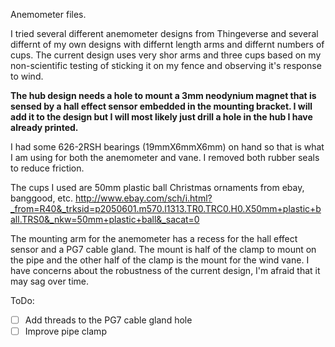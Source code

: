 Anemometer files.

I tried several different anemometer designs from Thingeverse and several differnt of my own designs with differnt length arms and differnt numbers of cups. The current design uses very shor arms and three cups based on my non-scientific testing of sticking it on my fence and observing it's response to wind. 

__The hub design needs a hole to mount a 3mm neodynium magnet that is sensed by a hall effect sensor embedded in the mounting bracket. I will add it to the design but I will most likely just drill a hole in the hub I have already printed.__ 

I had some 626-2RSH bearings (19mmX6mmX6mm) on hand so that is what I am using for both the anemometer and vane. I removed both rubber seals to reduce friction. 

The cups I used are 50mm plastic ball Christmas ornaments from ebay, banggood, etc.
http://www.ebay.com/sch/i.html?_from=R40&_trksid=p2050601.m570.l1313.TR0.TRC0.H0.X50mm+plastic+ball.TRS0&_nkw=50mm+plastic+ball&_sacat=0

The mounting arm for the anemometer has a recess for the hall effect sensor and a PG7 cable gland. The mount is half of the clamp to mount on the pipe and the other half of the clamp is the mount for the wind vane. I have concerns about the robustness of the current design, I'm afraid that it may sag over time.

ToDo:
- [ ] Add threads to the PG7 cable gland hole
- [ ] Improve pipe clamp
